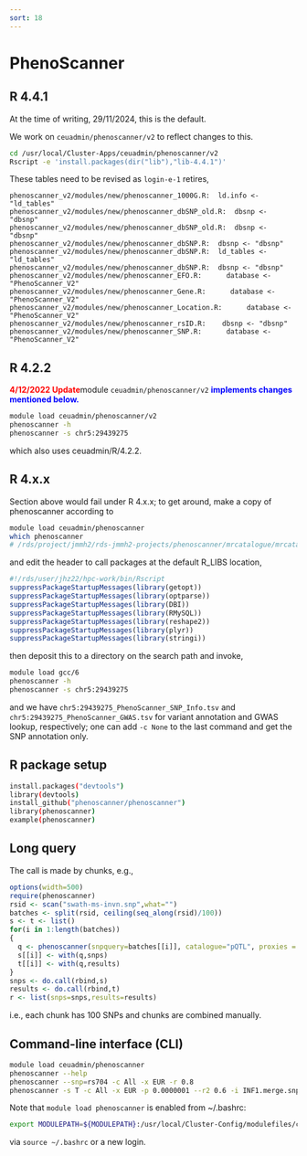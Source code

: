 ```yaml
---
sort: 18
---
```


# PhenoScanner

## R 4.4.1

At the time of writing, 29/11/2024, this is the default.

We work on `ceuadmin/phenoscanner/v2` to reflect changes to this.

```bash
cd /usr/local/Cluster-Apps/ceuadmin/phenoscanner/v2
Rscript -e 'install.packages(dir("lib"),"lib-4.4.1")'
```

These tables need to be revised as `login-e-1` retires,

```
phenoscanner_v2/modules/new/phenoscanner_1000G.R:  ld.info <- "ld_tables"
phenoscanner_v2/modules/new/phenoscanner_dbSNP_old.R:  dbsnp <- "dbsnp"
phenoscanner_v2/modules/new/phenoscanner_dbSNP_old.R:  dbsnp <- "dbsnp"
phenoscanner_v2/modules/new/phenoscanner_dbSNP.R:  dbsnp <- "dbsnp"
phenoscanner_v2/modules/new/phenoscanner_dbSNP.R:  ld_tables <- "ld_tables"
phenoscanner_v2/modules/new/phenoscanner_dbSNP.R:  dbsnp <- "dbsnp"
phenoscanner_v2/modules/new/phenoscanner_EFO.R:      database <- "PhenoScanner_V2"
phenoscanner_v2/modules/new/phenoscanner_Gene.R:      database <- "PhenoScanner_V2"
phenoscanner_v2/modules/new/phenoscanner_Location.R:      database <- "PhenoScanner_V2"
phenoscanner_v2/modules/new/phenoscanner_rsID.R:    dbsnp <- "dbsnp"
phenoscanner_v2/modules/new/phenoscanner_SNP.R:      database <- "PhenoScanner_V2"
```

## R 4.2.2

<font color="red"><b>4/12/2022 Update</b></font>module `ceuadmin/phenoscanner/v2` <font color="blue"><b>implements changes mentioned below.</b></font>

```bash
module load ceuadmin/phenoscanner/v2
phenoscanner -h
phenoscanner -s chr5:29439275
```

which also uses ceuadmin/R/4.2.2.

## R 4.x.x

Section above would fail under R 4.x.x; to get around, make a copy of phenoscanner according to

```bash
module load ceuadmin/phenoscanner
which phenoscanner
# /rds/project/jmmh2/rds-jmmh2-projects/phenoscanner/mrcatalogue/mrcatalogue/phenoscanner_v2/phenoscanner
```

and edit the header to call packages at the default R_LIBS location,

```r
#!/rds/user/jhz22/hpc-work/bin/Rscript
suppressPackageStartupMessages(library(getopt))
suppressPackageStartupMessages(library(optparse))
suppressPackageStartupMessages(library(DBI))
suppressPackageStartupMessages(library(RMySQL))
suppressPackageStartupMessages(library(reshape2))
suppressPackageStartupMessages(library(plyr))
suppressPackageStartupMessages(library(stringi))
```

then deposit this to a directory on the search path and invoke,

```bash
module load gcc/6
phenoscanner -h
phenoscanner -s chr5:29439275
```

and we have `chr5:29439275_PhenoScanner_SNP_Info.tsv` and `chr5:29439275_PhenoScanner_GWAS.tsv` for variant annotation and GWAS lookup, respectively; one can add `-c None` to the last command and get the SNP annotation only.

## R package setup

```bash
install.packages("devtools")
library(devtools)
install_github("phenoscanner/phenoscanner")
library(phenoscanner)
example(phenoscanner)
```

## Long query

The call is made by chunks, e.g.,

```r
options(width=500)
require(phenoscanner)
rsid <- scan("swath-ms-invn.snp",what="")
batches <- split(rsid, ceiling(seq_along(rsid)/100))
s <- t <- list()
for(i in 1:length(batches))
{
  q <- phenoscanner(snpquery=batches[[i]], catalogue="pQTL", proxies = "EUR", pvalue = 1e-07, r2= 0.6, build=37)
  s[[i]] <- with(q,snps)
  t[[i]] <- with(q,results)
}
snps <- do.call(rbind,s)
results <- do.call(rbind,t)
r <- list(snps=snps,results=results)
```

i.e., each chunk has 100 SNPs and chunks are combined manually.

## Command-line interface (CLI)

```bash
module load ceuadmin/phenoscanner
phenoscanner --help
phenoscanner --snp=rs704 -c All -x EUR -r 0.8
phenoscanner -s T -c All -x EUR -p 0.0000001 --r2 0.6 -i INF1.merge.snp -o INF1
```

Note that `module load phenoscanner` is enabled from ~/.bashrc:

```bash
export MODULEPATH=${MODULEPATH}:/usr/local/Cluster-Config/modulefiles/ceuadmin/
```

via `source ~/.bashrc` or a new login.
